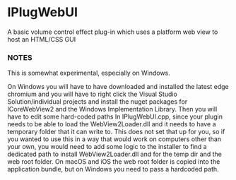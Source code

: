 # IPlugWebUI
A basic volume control effect plug-in which uses a platform web view to host an HTML/CSS GUI

### NOTES

This is somewhat experimental, especially on Windows.

On Windows you will have to have downloaded and installed the latest edge chromium and you will have to right click the Visual Studio Solution/individual projects and install the nuget packages for ICoreWebView2 and the Windows Implementation Library. Then you will have to edit some hard-coded paths In IPlugWebUI.cpp, since your plugin needs to be able to load the WebView2Loader.dll and it needs to have a temporary folder that it can write to. This does not set that up for you, so if you wanted to use this in a way that would work on computers other than your own, you would need to add some logic to the installer to find a dedicated path to install WebView2Loader.dll and for the temp dir and the web root folder. On macOS and iOS the web root folder is copied into the application bundle, but on Windows you need to pass a hardcoded path.